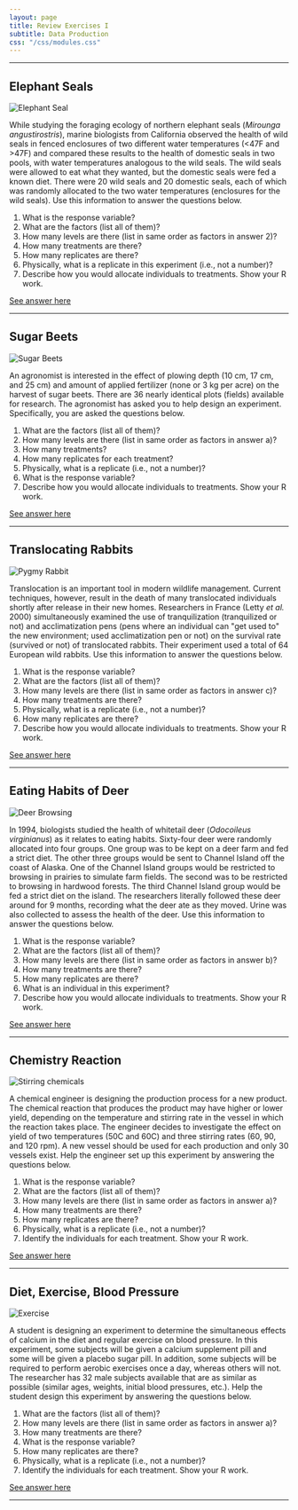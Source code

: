 ```yaml
---
layout: page
title: Review Exercises I
subtitle: Data Production
css: "/css/modules.css"
---
```


----

## Elephant Seals
<img src="zimgs/ElephantSeals.jpg" alt="Elephant Seal" class="img-right">

While studying the foraging ecology of northern elephant seals (*Mirounga angustirostris*), marine biologists from California observed the health of wild seals in fenced enclosures of two different water temperatures (<47F and >47F) and compared these results to the health of domestic seals in two pools, with water temperatures analogous to the wild seals.  The wild seals were allowed to eat what they wanted, but the domestic seals were fed a known diet.  There were 20 wild seals and 20 domestic seals, each of which was randomly allocated to the two water temperatures (enclosures for the wild seals).  Use this information to answer the questions below.

1. What is the response variable?
1. What are the factors (list all of them)?
1. How many levels are there (list in same order as factors in answer 2)?
1. How many treatments are there?
1. How many replicates are there?
1. Physically, what is a replicate in this experiment (i.e., not a number)?
1. Describe how you would allocate individuals to treatments.  Show your R work.

[See answer here](zRevExAns/DataProduction_Experiments#elephant-seals)

----

## Sugar Beets
<img src="zimgs/sugar_beet.jpg" alt="Sugar Beets" class="img-right">

An agronomist is interested in the effect of plowing depth (10 cm, 17 cm, and 25 cm) and amount of applied fertilizer (none or 3 kg per acre) on the harvest of sugar beets. There are 36 nearly identical plots (fields) available for research.  The agronomist has asked you to help design an experiment.  Specifically, you are asked the questions below.

1. What are the factors (list all of them)?
1. How many levels are there (list in same order as factors in answer a)?
1. How many treatments?
1. How many replicates for each treatment?
1. Physically, what is a replicate (i.e., not a number)?
1. What is the response variable?
1. Describe how you would allocate individuals to treatments.  Show your R work.

[See answer here](zRevExAns/DataProduction_Experiments#sugar-beets)

----

## Translocating Rabbits
<img src="zimgs/pygmy_rabbit.jpg" alt="Pygmy Rabbit" class="img-right">

Translocation is an important tool in modern wildlife management. Current techniques, however, result in the death of many translocated individuals shortly after release in their new homes. Researchers in France (Letty *et al.* 2000) simultaneously examined the use of tranquilization (tranquilized or not) and acclimatization pens (pens where an individual can "get used to" the new environment; used acclimatization pen or not) on the survival rate (survived or not) of translocated rabbits. Their experiment used a total of 64 European wild rabbits. Use this information to answer the questions below.

1. What is the response variable?
1. What are the factors (list all of them)?
1. How many levels are there (list in same order as factors in answer c)?
1. How many treatments are there?
1. Physically, what is a replicate (i.e., not a number)?
1. How many replicates are there?
1. Describe how you would allocate individuals to treatments.  Show your R work.

[See answer here](zRevExAns/DataProduction_Experiments#translocating-rabbits)

----

## Eating Habits of Deer
<img src="zimgs/DeerBrowsing.jpg" alt="Deer Browsing" class="img-right">

In 1994, biologists studied the health of whitetail deer (*Odocoileus virginianus*) as it relates to eating habits. Sixty-four deer were randomly allocated into four groups. One group was to be kept on a deer farm and fed a strict diet. The other three groups would be sent to Channel Island off the coast of Alaska. One of the Channel Island groups would be restricted to browsing in prairies to simulate farm fields. The second was to be restricted to browsing in hardwood forests. The third Channel Island group would be fed a strict diet on the island. The researchers literally followed these deer around for 9 months, recording what the deer ate as they moved. Urine was also collected to assess the health of the deer. Use this information to answer the questions below.

1. What is the response variable?
1. What are the factors (list all of them)?
1. How many levels are there (list in same order as factors in answer b)?
1. How many treatments are there?
1. How many replicates are there?
1. What is an individual in this experiment?
1. Describe how you would allocate individuals to treatments.  Show your R work.

[See answer here](zRevExAns/DataProduction_Experiments#eating-habits-of-deer)

----

## Chemistry Reaction
<img src="zimgs/stirring.jpg" alt="Stirring chemicals" class="img-right">

A chemical engineer is designing the production process for a new product. The chemical reaction that produces the product may have higher or lower yield, depending on the temperature and stirring rate in the vessel in which the reaction takes place. The engineer decides to investigate the effect on yield of two temperatures (50C and 60C) and three stirring rates (60, 90, and 120 rpm). A new vessel should be used for each production and only 30 vessels exist. Help the engineer set up this experiment by answering the questions below.

1. What is the response variable?
1. What are the factors (list all of them)?
1. How many levels are there (list in same order as factors in answer a)?
1. How many treatments are there?
1. How many replicates are there?
1. Physically, what is a replicate (i.e., not a number)?
1. Identify the individuals for each treatment.  Show your R work.

[See answer here](zRevExAns/DataProduction_Experiments#chemistry-reaction)

----

## Diet, Exercise, Blood Pressure
<img src="zimgs/exercise.jpg" alt="Exercise" class="img-right">

A student is designing an experiment to determine the simultaneous effects of calcium in the diet and regular exercise on blood pressure. In this experiment, some subjects will be given a calcium supplement pill and some will be given a placebo sugar pill. In addition, some subjects will be required to perform aerobic exercises once a day, whereas others will not. The researcher has 32 male subjects available that are as similar as possible (similar ages, weights, initial blood pressures, etc.).  Help the student design this experiment by answering the questions below.

1. What are the factors (list all of them)?
1. How many levels are there (list in same order as factors in answer a)?
1. How many treatments are there?
1. What is the response variable?
1. How many replicates are there?
1. Physically, what is a replicate (i.e., not a number)?
1. Identify the individuals for each treatment.  Show your R work.

[See answer here](zRevExAns/DataProduction_Experiments#diet-exercise-blood-pressure)

----
